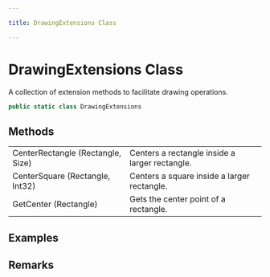 ```yaml
---

title: DrawingExtensions Class

---
```


# DrawingExtensions Class

A collection of extension methods to facilitate drawing operations.

```csharp
public static class DrawingExtensions 
```

## Methods

<table>
<tr><td>CenterRectangle (Rectangle, Size)</td><td>Centers a rectangle inside a larger rectangle.</td></tr>
<tr><td>CenterSquare (Rectangle, Int32)</td><td>Centers a square inside a larger rectangle.</td></tr>
<tr><td>GetCenter (Rectangle)</td><td>Gets the center point of a rectangle.</td></tr>
</table>

<!-- Only change content below this line, anything above this line will be lost when regenerated. -->

## Examples

## Remarks

